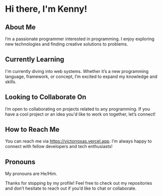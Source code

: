 # Hi there, I'm Kenny!

## About Me
I’m a passionate programmer interested in programming. I enjoy exploring new technologies and finding creative solutions to problems.

## Currently Learning
I'm currently diving into web systems. Whether it’s a new programming language, framework, or concept, I’m excited to expand my knowledge and skills.

## Looking to Collaborate On
I’m open to collaborating on projects related to any programming. If you have a cool project or an idea you'd like to work on together, let’s connect!

## How to Reach Me
You can reach me via https://victorroxas.vercel.app. I’m always happy to connect with fellow developers and tech enthusiasts!

## Pronouns
My pronouns are He/Him.


Thanks for stopping by my profile! Feel free to check out my repositories and don’t hesitate to reach out if you’d like to chat or collaborate.
